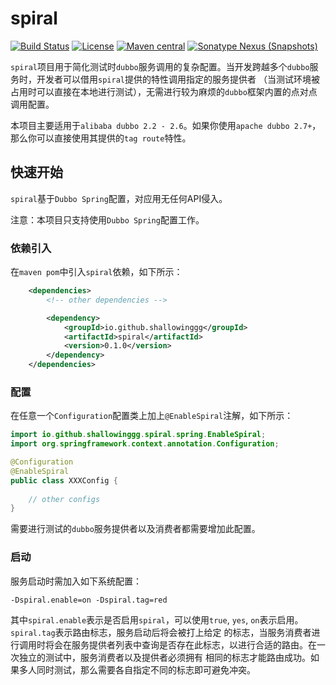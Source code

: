 # spiral

[![Build Status](https://travis-ci.com/shallowinggg/spiral.svg?branch=master)](https://travis-ci.com/shallowinggg/spiral)
[![License](http://img.shields.io/:license-apache-brightgreen.svg)](http://www.apache.org/licenses/LICENSE-2.0.html)
[![Maven central](https://maven-badges.herokuapp.com/maven-central/io.github.shallowinggg/spiral/badge.svg)](https://maven-badges.herokuapp.com/maven-central/io.github.shallowinggg/spiral)
[![Sonatype Nexus (Snapshots)](https://img.shields.io/nexus/s/https/oss.sonatype.org/io.github.shallowinggg/spiral.svg)](https://oss.sonatype.org/content/repositories/snapshots/io/github/shallowinggg/spiral/)


`spiral`项目用于简化测试时`dubbo`服务调用的复杂配置。当开发跨越多个`dubbo`服务时，开发者可以借用`spiral`提供的特性调用指定的服务提供者
（当测试环境被占用时可以直接在本地进行测试），无需进行较为麻烦的`dubbo`框架内置的点对点调用配置。

本项目主要适用于`alibaba dubbo 2.2 - 2.6`。如果你使用`apache dubbo 2.7+`，那么你可以直接使用其提供的`tag route`特性。

## 快速开始

`spiral`基于`Dubbo Spring`配置，对应用无任何API侵入。

注意：本项目只支持使用`Dubbo Spring`配置工作。

### 依赖引入

在`maven pom`中引入`spiral`依赖，如下所示：

```xml
    <dependencies>
        <!-- other dependencies -->

        <dependency>
            <groupId>io.github.shallowinggg</groupId>
            <artifactId>spiral</artifactId>
            <version>0.1.0</version>
        </dependency>
    </dependencies>
```

### 配置

在任意一个`Configuration`配置类上加上`@EnableSpiral`注解，如下所示：

```java
import io.github.shallowinggg.spiral.spring.EnableSpiral;
import org.springframework.context.annotation.Configuration;

@Configuration
@EnableSpiral
public class XXXConfig {
    
    // other configs
}
```

需要进行测试的`dubbo`服务提供者以及消费者都需要增加此配置。

### 启动

服务启动时需加入如下系统配置：

`-Dspiral.enable=on -Dspiral.tag=red`

其中`spiral.enable`表示是否启用`spiral`，可以使用`true`, `yes`, `on`表示启用。`spiral.tag`表示路由标志，服务启动后将会被打上给定
的标志，当服务消费者进行调用时将会在服务提供者列表中查询是否存在此标志，以进行合适的路由。在一次独立的测试中，服务消费者以及提供者必须拥有
相同的标志才能路由成功。如果多人同时测试，那么需要各自指定不同的标志即可避免冲突。